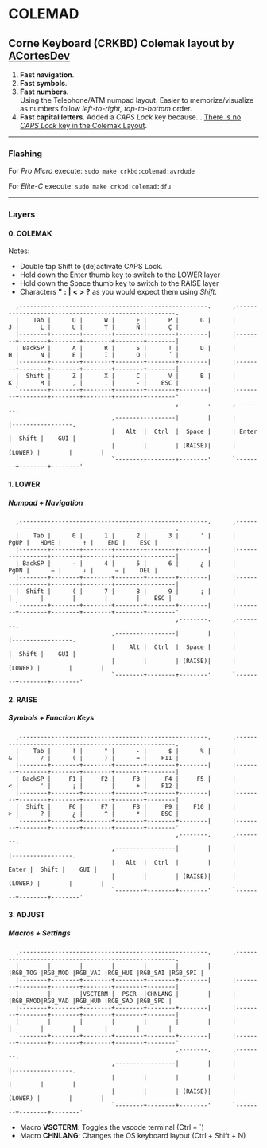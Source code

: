 # **COLEMAD**

## Corne Keyboard (CRKBD) **Colemak** layout by [ACortesDev](https://github.com/ACortesDev)

1. **Fast navigation**.
2. **Fast symbols**.
3. **Fast numbers**.  
   Using the Telephone/ATM numpad layout. Easier to memorize/visualize as numbers follow *left-to-right, top-to-bottom* order.
4. **Fast capital letters**.
   Added a *CAPS Lock* key because... [There is no *CAPS Lock* key in the Colemak Layout](https://colemak.com/FAQ#Where_is_the_Caps_Lock_key.3F).

---

### **Flashing**

For *Pro Micro* execute: `sudo make crkbd:colemad:avrdude`

For *Elite-C* execute: `sudo make crkbd:colemad:dfu`

---

### **Layers**

#### 0. **COLEMAK**

Notes:

- Double tap Shift to (de)activate CAPS Lock.
- Hold down the Enter thumb key to switch to the LOWER layer
- Hold down the Space thumb key to switch to the RAISE layer
- Characters  **"**  **:**  **|**  **<**  **>**  **?** as you would expect them using *Shift*.

```text
  ,-----------------------------------------------------.      ,-----------------------------------------------------.
  |    Tab |      Q |      W |      F |      P |      G |      |      J |      L |      U |      Y |      Ñ |      Ç |
  |--------+--------+--------+--------+--------+--------|      |--------+--------+--------+--------+--------+--------|
  | BackSP |      A |      R |      S |      T |      D |      |      H |      N |      E |      I |      O |      ´ |
  |--------+--------+--------+--------+--------+--------|      |--------+--------+--------+--------+--------+--------|
  |  Shift |      Z |      X |      C |      V |      B |      |      K |      M |      , |      . |      - |    ESC |
  `--------+--------+--------+--------+--------+--------|      |--------+--------+--------+--------+--------+--------'
                                               ,--------.      ,--------.
                             ,-----------------|        |      |        |-----------------.
                             |   Alt  |  Ctrl  |  Space |      | Enter  |  Shift |    GUI |
                             |        |        | (RAISE)|      |(LOWER) |        |        |
                             `--------+--------+--------'      `--------+--------+--------'
```

#### 1. **LOWER**

##### Numpad + Navigation

```text
  ,-----------------------------------------------------.      ,-----------------------------------------------------.
  |    Tab |      0 |      1 |      2 |      3 |      ' |      |   PgUP |   HOME |      ↑ |    END |    ESC |        |
  |--------+--------+--------+--------+--------+--------|      |--------+--------+--------+--------+--------+--------|
  | BackSP |      - |      4 |      5 |      6 |      ¿ |      |   PgDN |      ← |      ↓ |      → |    DEL |        |
  |--------+--------+--------+--------+--------+--------|      |--------+--------+--------+--------+--------+--------|
  |  Shift |      ( |      7 |      8 |      9 |      ¡ |      |        |        |        |        |        |    ESC |
  `--------+--------+--------+--------+--------+--------|      |--------+--------+--------+--------+--------+--------'
                                               ,--------.      ,--------.
                             ,-----------------|        |      |        |-----------------.
                             |    Alt |  Ctrl  |  Space |      |        |  Shift |    GUI |
                             |        |        | (RAISE)|      |(LOWER) |        |        |
                             `--------+--------+--------'      `--------+--------+--------'
```

#### 2. **RAISE**

##### Symbols + Function Keys

```text
  ,-----------------------------------------------------.      ,-----------------------------------------------------.
  |    Tab |      ! |      " |      · |      $ |      % |      |      & |      / |      ( |      ) |      = |    F11 |
  |--------+--------+--------+--------+--------+--------|      |--------+--------+--------+--------+--------+--------|
  | BackSP |     F1 |     F2 |     F3 |     F4 |     F5 |      |      < |      ' |      ¡ |      ` |      + |    F12 |
  |--------+--------+--------+--------+--------+--------|      |--------+--------+--------+--------+--------+--------|
  |  Shift |     F6 |     F7 |     F8 |     F9 |    F10 |      |      > |      ? |      ¿ |      ^ |      * |    ESC |
  `--------+--------+--------+--------+--------+--------|      |--------+--------+--------+--------+--------+--------'
                                               ,--------.      ,--------.
                             ,-----------------|        |      |        |-----------------.
                             |   Alt  |  Ctrl  |        |      |  Enter |  Shift |    GUI |
                             |        |        | (RAISE)|      |(LOWER) |        |        |
                             `--------+--------+--------'      `--------+--------+--------'
```

#### 3. **ADJUST**

##### Macros + Settings

```text
  ,-----------------------------------------------------.      ,-----------------------------------------------------.
  |        |        |        |        |        |        |      |RGB_TOG |RGB_MOD |RGB_VAI |RGB_HUI |RGB_SAI |RGB_SPI |
  |--------+--------+--------+--------+--------+--------|      |--------+--------+--------+--------+--------+--------|
  |        |        |VSCTERM |  PSCR  |CHNLANG |        |      |        |RGB_RMOD|RGB_VAD |RGB_HUD |RGB_SAD |RGB_SPD |
  |--------+--------+--------+--------+--------+--------|      |--------+--------+--------+--------+--------+--------|
  |        |        |        |        |        |        |      |        |        |        |        |        |        |
  `--------+--------+--------+--------+--------+--------|      |--------+--------+--------+--------+--------+--------'
                                               ,--------.      ,--------.
                             ,-----------------|        |      |        |-----------------.
                             |        |        |        |      |        |        |        |
                             |        |        | (RAISE)|      |(LOWER) |        |        |
                             `--------+--------+--------'      `--------+--------+--------'
```

- Macro **VSCTERM**: Toggles the vscode terminal (Ctrl + `)
- Macro **CHNLANG**: Changes the OS keyboard layout (Ctrl + Shift + N)

